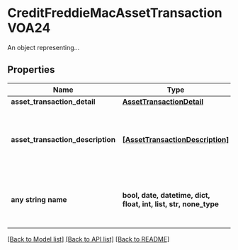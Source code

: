 # CreditFreddieMacAssetTransactionVOA24

An object representing...

## Properties
Name | Type | Description | Notes
------------ | ------------- | ------------- | -------------
**asset_transaction_detail** | [**AssetTransactionDetail**](AssetTransactionDetail.md) |  | 
**asset_transaction_description** | [**[AssetTransactionDescription]**](AssetTransactionDescription.md) | Documentation not found in the MISMO model viewer and not provided by Freddie Mac. | 
**any string name** | **bool, date, datetime, dict, float, int, list, str, none_type** | any string name can be used but the value must be the correct type | [optional]

[[Back to Model list]](../README.md#documentation-for-models) [[Back to API list]](../README.md#documentation-for-api-endpoints) [[Back to README]](../README.md)


